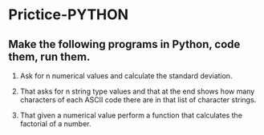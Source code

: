 # Prictice-PYTHON

## Make the following programs in Python, code them, run them.

1. Ask for n numerical values and calculate the standard deviation.

2. That asks for n string type values and that at the end shows how many characters of each ASCII code there are in that list of character strings.

3. That given a numerical value perform a function that calculates the factorial of a number.
